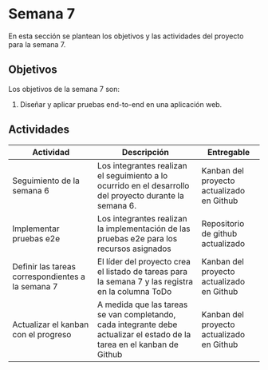 # Semana 7

En esta sección se plantean los objetivos y las actividades del proyecto para la semana 7.

## Objetivos 

Los objetivos de la semana 7 son: 

1. Diseñar y aplicar pruebas end-to-end en una aplicación web.

## Actividades 

| Actividad | Descripción | Entregable |
|---|---|---|
| Seguimiento de la semana 6 | Los integrantes realizan el seguimiento a lo ocurrido en el desarrollo del proyecto durante la semana 6. | Kanban del proyecto actualizado en Github |
| Implementar pruebas e2e | Los integrantes realizan la implementación de las pruebas e2e para los recursos asignados | Repositorio de github actualizado |
| Definir las tareas correspondientes a la semana 7 | El líder del proyecto crea el listado de tareas para la semana 7 y las registra en la columna ToDo | Kanban del proyecto actualizado en Github|
| Actualizar el kanban con el progreso | A medida que las tareas se van completando, cada integrante debe actualizar el estado de la tarea en el kanban de Github| Kanban del proyecto actualizado en Github |
